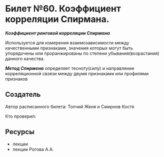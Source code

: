 # Билет №60. Коэффициент корреляции Спирмана.

***Коэффициент ранговой корреляции Спирмана***

Используется для измерения взаимозависимости между качественными признаками, значения которых могут быть упорядочены или проранжированы по степени убывания(возрастания)
данного качества.

***Метод Спирмена*** определяет тесноту(силу) и направление корреляционной свзязи между двумя признаками или профилями признаков


## Создатель

Автор расписанного билета: Топчий Женя и Смирнов Костя

Кто проверил:


## Ресурсы
- лекции
- лекции Рогова А.А.

